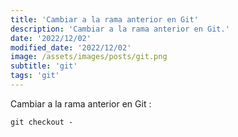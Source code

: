 ```yaml
---
title: 'Cambiar a la rama anterior en Git'
description: 'Cambiar a la rama anterior en Git.'
date: '2022/12/02'
modified_date: '2022/12/02'
image: /assets/images/posts/git.png
subtitle: 'git'
tags: 'git'
---
```


Cambiar a la rama anterior en Git :

```shell
git checkout -
```
